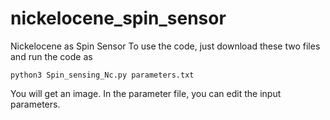 # nickelocene_spin_sensor
Nickelocene as Spin Sensor
To use the code, just download these two files and run the code as

``` python3 Spin_sensing_Nc.py parameters.txt ```

You will get an image.
In the parameter file, you can edit the input parameters. 
